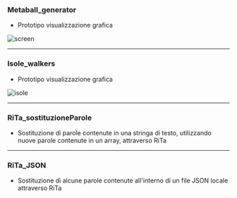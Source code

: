 ### Metaball_generator
* Prototipo visualizzazione grafica

![screen](https://user-images.githubusercontent.com/79698172/119942103-5b698980-bf89-11eb-90e7-002cdc8ea68a.jpg)

---

### Isole_walkers
* Prototipo visualizzazione grafica 

![isole](https://user-images.githubusercontent.com/79698172/119941987-31b06280-bf89-11eb-847f-ae0cfd62205b.jpg)

---

### RiTa_sostituzioneParole
* Sostituzione di parole contenute in una stringa di testo, utilizzando nuove parole contenute in un array, attraverso RiTa

---

### RiTa_JSON
* Sostituzione di alcune parole contenute all'interno di un file JSON locale attraverso RiTa

